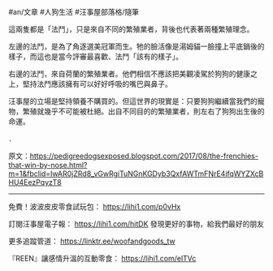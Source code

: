 #an/文章 #人狗生活 #汪事屋部落格/隨筆 

這兩隻都是「法鬥」，只是來自不同的繁殖業者，背後也代表著兩種繁殖理念。

左邊的法鬥，是為了角逐選美冠軍而生。牠的臉活像是湯姆貓一臉撞上平底鍋後的樣子，而這也是當今評審最喜歡、法鬥「該有的樣子」。

右邊的法鬥，來自荷蘭的繁殖業者。他們相信不應該把美觀凌駕於狗狗的健康之上，堅持法鬥應該擁有可以好好呼吸的嘴巴與鼻子。

汪事屋的立場是堅持領養不購買的。但這世界的現實是：只要狗狗繼續當我們的寵物，繁殖就幾乎不可能被杜絕。出自不同目的的繁殖業者，則左右了狗狗出生後的命運。

．

原文：https://pedigreedogsexposed.blogspot.com/2017/08/the-frenchies-that-win-by-nose.html?m=1&fbclid=IwAR0jZRd8_vGwRgiTuNGnKGDyb3QxfAWTmFNrE4ifqWYZXcBHU4EezPqyzT8

---

免費！波波皮皮零食試玩包：
https://lihi1.com/p0vHx

訂閱汪事屋電子報：
https://lihi1.com/hitDK
發現更好的事物，給我們最好的朋友

更多追蹤管道：
https://linktr.ee/woofandgoods_tw

『REEN』讓感情升溫的互動零食：
https://lihi1.com/elTVc